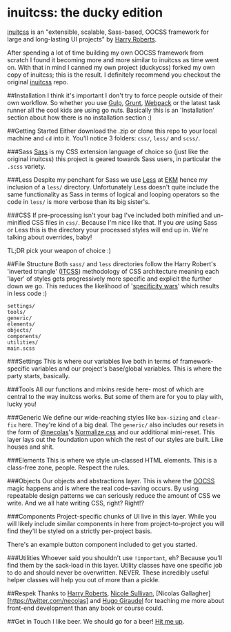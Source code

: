 # inuitcss: the ducky edition

[inuitcss](http://inuitcss.com) is an "extensible, scalable, Sass-based, OOCSS framework for large and long-lasting UI projects" by [Harry Roberts](https://twitter.com/csswizardry).

After spending a lot of time building my own OOCSS framework from scratch I found it becoming more and more similar to inuitcss as time went on. With that in mind I canned my own project (duckycss) forked my own copy of inuitcss; this is the result. I definitely recommend you checkout the original [inuitcss](https://github.com/inuitcss/inuitcss) repo.

##Installation
I think it's important I don't try to force people outside of their own workflow. So whether you use [Gulp](http://gulpjs.com/), [Grunt](http://gruntjs.com/), [Webpack](https://webpack.github.io/) or the latest task runner all the cool kids are using go nuts. Basically this is an 'Installation' section about how there is no installation section :)

##Getting Started
Either download the .zip or clone this repo to your local machine and ```cd``` into it. You'll notice 3 folders: ```css/```, ```less/``` and ```scss/```.

###Sass
[Sass](http://sass-lang.com/) is my CSS extension language of choice so (just like the original inuitcss) this project is geared towards Sass users, in particular the ```.scss``` variety.

###Less
Despite my penchant for Sass we use [Less](http://lesscss.org/) at [EKM](https://www.ekm.com/) hence my inclusion of a ```less/``` directory. Unfortunately Less doesn't quite include the same functionality as Sass in terms of logical and looping operators so the code in ```less/``` is more verbose than its big sister's.

###CSS
If pre-processing isn't your bag I've included both minified and un-minified CSS files in ```css/```. Because I'm nice like that. If you *are* using Sass or Less this is the directory your processed styles will end up in. We're talking about overrides, baby!

TL;DR pick your weapon of choice :)

##File Structure
Both ```sass/``` and ```less``` directories follow the Harry Robert's 'inverted triangle' ([ITCSS](http://itcss.io/)) methodology of CSS architecture meaning each 'layer' of styles gets progressively more specific and explicit the further down we go. This reduces the likelihood of '[specificity wars](http://csswizardry.com/2014/10/the-specificity-graph/)' which results in less code :)

```
settings/
tools/
generic/
elements/
objects/
components/
utilities/
main.scss
```

###Settings
This is where our variables live both in terms of framework-specific variables and our project's base/global variables. This is where the party starts, basically.

###Tools
All our functions and mixins reside here- most of which are central to the way inuitcss works. But some of them are for you to play with, lucky you!

###Generic
We define our wide-reaching styles like `box-sizing` and `clear-fix` here. They're kind of a big deal. The ```generic/``` also includes our resets in the form of [@necolas](https://twitter.com/necolas)'s [Normalize.css](http://necolas.github.io/normalize.css/) and our additional mini-reset. This layer lays out the foundation upon which the rest of our styles
are built. Like houses and shit.

###Elements
This is where we style un-classed HTML elements. This is a class-free zone, people. Respect the rules.

###Objects
Our objects and abstractions layer. This is where the [OOCSS](http://oocss.org/) magic happens and is where the real code-saving occurs. By using repeatable design patterns we can seriously reduce the amount of CSS we write. And we all hate writing CSS, right? Right!?

###Components
Project-specific chunks of UI live in this layer. While you will likely include similar components in here from project-to-project you will find they'll be styled on a strictly per-project basis.

There's an example button component included to get you started.

###Utilities
Whoever said you shouldn't use `!important`, eh? Because you'll find them by the sack-load in this layer. Utility classes have one specific job to do and should never be overwritten. NEVER. These incredibly useful helper classes will help you out of more than a pickle.

##Respek
Thanks to [Harry Roberts](https://twitter.com/csswizardry), [Nicole Sullivan](https://twitter.com/stubbornella), [Nicolas Gallagher][https://twitter.com/necolas] and [Hugo Giraudel](http://hugogiraudel.com/) for teaching me more about front-end development than any book or course could.

##Get in Touch
I like beer. We should go for a beer! [Hit me up](https://twitter.com/adam_duckett).
